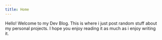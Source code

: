 ```yaml
---
title: Home
---
```

Hello! Welcome to my Dev Blog. This is where i just post random stuff about my personal projects. I hope you enjoy reading it as much as i enjoy writing it.
